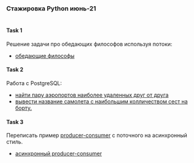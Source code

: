 ### Стажировка Python июнь-21
#

#### Task 1
Решение задачи про обедающих философов используя потоки: 
 - [обедающие философы](task_1/dining_philosophers.py)

#### Task 2
Работа с PostgreSQL:
- [найти пару аэропортов наиболее удаленных друг от друга](task_2/airports.sql)
- [вывести название самолета с наибольшим колличеством сест на борту.](task_2/seats_count.sql)

#### Task 3
Переписать пример [producer-consumer](producerconsumer_v_2.py) 
с поточного на асинхронный стиль.
- [асинхронный producer-consumer](task_3/producer_consumer_asinq.py)
